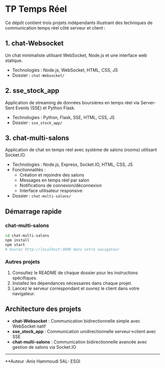 # TP Temps Réel

Ce dépôt contient trois projets indépendants illustrant des techniques de communication temps réel côté serveur et client :

## 1. chat-Websocket
Un chat minimaliste utilisant WebSocket, Node.js et une interface web statique.
- Technologies : Node.js, WebSocket, HTML, CSS, JS
- Dossier : `chat-Websocket/`

## 2. sse_stock_app
Application de streaming de données boursières en temps réel via Server-Sent Events (SSE) et Python Flask.
- Technologies : Python, Flask, SSE, HTML, CSS, JS
- Dossier : `sse_stock_app/`

## 3. chat-multi-salons
Application de chat en temps réel avec système de salons (rooms) utilisant Socket.IO.
- Technologies : Node.js, Express, Socket.IO, HTML, CSS, JS
- Fonctionnalités :
  - Création et rejoindre des salons
  - Messages en temps réel par salon
  - Notifications de connexion/déconnexion
  - Interface utilisateur responsive
- Dossier : `chat-multi-salons/`

## Démarrage rapide

### chat-multi-salons
```bash
cd chat-multi-salons
npm install
npm start
# Ouvrez http://localhost:3000 dans votre navigateur
```

### Autres projets
1. Consultez le README de chaque dossier pour les instructions spécifiques.
2. Installez les dépendances nécessaires dans chaque projet.
3. Lancez le serveur correspondant et ouvrez le client dans votre navigateur.

## Architecture des projets

- **chat-Websocket** : Communication bidirectionnelle simple avec WebSocket natif
- **sse_stock_app** : Communication unidirectionnelle serveur→client avec SSE
- **chat-multi-salons** : Communication bidirectionnelle avancée avec gestion de salons via Socket.IO

---

**Auteur :Anis Hammoudi  5AL- ESGI


